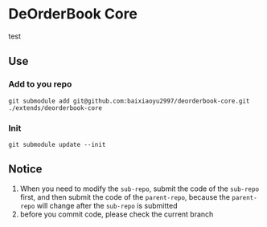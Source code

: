 # DeOrderBook Core

test

## Use

### Add to you repo

`git submodule add git@github.com:baixiaoyu2997/deorderbook-core.git ./extends/deorderbook-core`

### Init

`git submodule update --init`

## Notice

1. When you need to modify the `sub-repo`, submit the code of the `sub-repo` first, and then submit the code of the `parent-repo`, because the `parent-repo` will change after the `sub-repo` is submitted
1. before you commit code, please check the current branch
